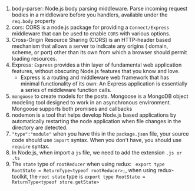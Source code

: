1. body-parser: Node.js body parsing middleware. Parse incoming request bodies in a middleware before you handlers,
   available under the ```req.body``` property
2. cors: CORS is a node.js package for providing a ```Connect/Express``` middleware that can be used to
   enable ```CORS``` with various options.
3. Cross-Origin Resource Sharing (CORS) is an HTTP-header based mechanism that allows a server to indicate any origins (
   domain, scheme, or port) other than its own from which a browser should permit loading resources.
4. Express: ```Express``` provides a thin layer of fundamental web application features, without obscuring Node.js
   features that you know and love.
   - Express is a routing and middleware web framework that has minimal functionality of its own: An Express application is essentially a series of middleware function calls.
5. ```mongoose``` to create models for the posts. Mongoose is a MongoDB object modeling tool designed to work in an
   asynchronous environment. Mongoose supports both promises and callbacks
6. nodemon is a tool that helps develop Node.js based applications by automatically restarting the node application when
   file changes in the directory are detected.
7. ```"type":"module"``` when you have this in the ```package.json``` file, your source code should use ```import``` syntax. When you don't have, you should use ```require``` syntax.
8. In Node.js, when import a ```js``` file, we need to add the extension  ```.js or .ts```
9. The ```state``` type of ```rootReducer``` when using redux: ``` export type RootState = ReturnType<typeof rootReducer>;```, when using redux-toolkit, the ```root state``` type is ```export type RootState = ReturnType<typeof store.getState>```



